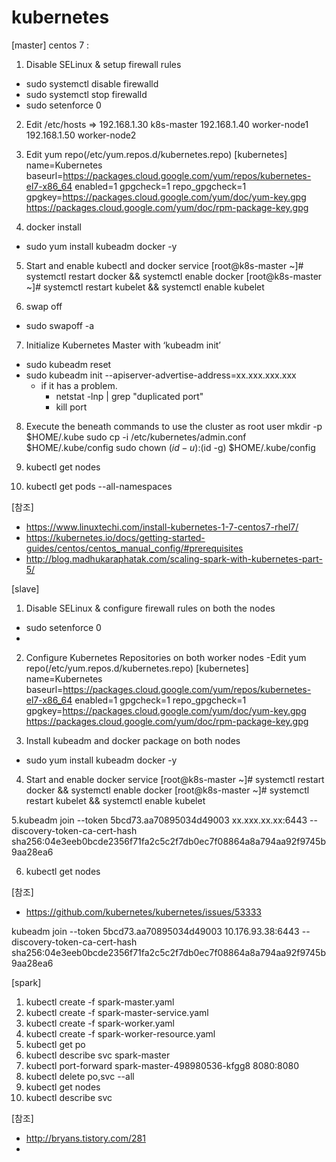 # kubernetes

[master]
centos 7 : 
1. Disable SELinux & setup firewall rules
- sudo systemctl disable firewalld
- sudo systemctl stop firewalld
- sudo setenforce 0

2. Edit /etc/hosts
=> 192.168.1.30 k8s-master
192.168.1.40 worker-node1
192.168.1.50 worker-node2

3. Edit yum repo(/etc/yum.repos.d/kubernetes.repo)
[kubernetes]
name=Kubernetes
baseurl=https://packages.cloud.google.com/yum/repos/kubernetes-el7-x86_64
enabled=1
gpgcheck=1
repo_gpgcheck=1
gpgkey=https://packages.cloud.google.com/yum/doc/yum-key.gpg
       https://packages.cloud.google.com/yum/doc/rpm-package-key.gpg

4. docker install
- sudo yum install kubeadm docker -y

5. Start and enable kubectl and docker service
[root@k8s-master ~]# systemctl restart docker && systemctl enable docker
[root@k8s-master ~]# systemctl  restart kubelet && systemctl enable kubelet

6. swap off
- sudo swapoff -a

7. Initialize Kubernetes Master with ‘kubeadm init’
- sudo kubeadm reset
- sudo kubeadm init --apiserver-advertise-address=xx.xxx.xxx.xxx
  - if it has a problem.
    - netstat -lnp | grep "duplicated port"
    - kill port
8. Execute the beneath commands to use the cluster as root user
  mkdir -p $HOME/.kube
  sudo cp -i /etc/kubernetes/admin.conf $HOME/.kube/config
  sudo chown $(id -u):$(id -g) $HOME/.kube/config

9. kubectl get nodes
10. kubectl get pods --all-namespaces


[참조]
- https://www.linuxtechi.com/install-kubernetes-1-7-centos7-rhel7/
- https://kubernetes.io/docs/getting-started-guides/centos/centos_manual_config/#prerequisites
- http://blog.madhukaraphatak.com/scaling-spark-with-kubernetes-part-5/


[slave]
1. Disable SELinux & configure firewall rules on both the nodes
- sudo setenforce 0
- 
2. Configure Kubernetes Repositories on both worker nodes
-Edit yum repo(/etc/yum.repos.d/kubernetes.repo)
[kubernetes]
name=Kubernetes
baseurl=https://packages.cloud.google.com/yum/repos/kubernetes-el7-x86_64
enabled=1
gpgcheck=1
repo_gpgcheck=1
gpgkey=https://packages.cloud.google.com/yum/doc/yum-key.gpg
       https://packages.cloud.google.com/yum/doc/rpm-package-key.gpg
       
3. Install kubeadm and docker package on both nodes
- sudo yum install kubeadm docker -y

4. Start and enable docker service
[root@k8s-master ~]# systemctl restart docker && systemctl enable docker
[root@k8s-master ~]# systemctl  restart kubelet && systemctl enable kubelet

5.kubeadm join --token 5bcd73.aa70895034d49003 xx.xxx.xx.xx:6443 --discovery-token-ca-cert-hash sha256:04e3eeb0bcde2356f71fa2c5c2f7db0ec7f08864a8a794aa92f9745b9aa28ea6 

6. kubectl get nodes

[참조]
- https://github.com/kubernetes/kubernetes/issues/53333


kubeadm join --token 5bcd73.aa70895034d49003 10.176.93.38:6443 --discovery-token-ca-cert-hash sha256:04e3eeb0bcde2356f71fa2c5c2f7db0ec7f08864a8a794aa92f9745b9aa28ea6


[spark]
1. kubectl create -f spark-master.yaml
2. kubectl create -f spark-master-service.yaml
3. kubectl create -f spark-worker.yaml
4. kubectl create -f spark-worker-resource.yaml
4. kubectl get po
5. kubectl describe svc spark-master
6. kubectl port-forward spark-master-498980536-kfgg8 8080:8080
7. kubectl delete po,svc --all
8. kubectl get nodes
9. kubectl describe svc

[참조]
- http://bryans.tistory.com/281
- 
